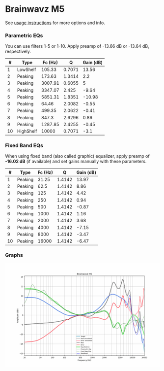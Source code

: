 # Brainwavz M5
See [usage instructions](https://github.com/jaakkopasanen/AutoEq#usage) for more options and info.

### Parametric EQs
You can use filters 1-5 or 1-10. Apply preamp of -13.66 dB or -13.64 dB, respectively.

|   # | Type      |   Fc (Hz) |      Q |   Gain (dB) |
|-----|-----------|-----------|--------|-------------|
|   1 | LowShelf  |    105.33 | 0.7071 |       13.56 |
|   2 | Peaking   |    173.63 | 1.3414 |        2.2  |
|   3 | Peaking   |   3007.91 | 0.6055 |        5    |
|   4 | Peaking   |   3347.07 | 2.425  |       -9.64 |
|   5 | Peaking   |   5851.31 | 1.8351 |      -10.98 |
|   6 | Peaking   |     64.46 | 2.0082 |       -0.55 |
|   7 | Peaking   |    499.35 | 2.0622 |       -0.41 |
|   8 | Peaking   |    847.3  | 2.6296 |        0.86 |
|   9 | Peaking   |   1287.85 | 2.4255 |       -0.45 |
|  10 | HighShelf |  10000    | 0.7071 |       -3.1  |

### Fixed Band EQs
When using fixed band (also called graphic) equalizer, apply preamp of **-16.02 dB** (if available) and set gains manually with these parameters.

|   # | Type    |   Fc (Hz) |      Q |   Gain (dB) |
|-----|---------|-----------|--------|-------------|
|   1 | Peaking |     31.25 | 1.4142 |       13.97 |
|   2 | Peaking |     62.5  | 1.4142 |        8.86 |
|   3 | Peaking |    125    | 1.4142 |        4.42 |
|   4 | Peaking |    250    | 1.4142 |        0.94 |
|   5 | Peaking |    500    | 1.4142 |       -0.87 |
|   6 | Peaking |   1000    | 1.4142 |        1.16 |
|   7 | Peaking |   2000    | 1.4142 |        3.68 |
|   8 | Peaking |   4000    | 1.4142 |       -7.15 |
|   9 | Peaking |   8000    | 1.4142 |       -3.47 |
|  10 | Peaking |  16000    | 1.4142 |       -6.47 |

### Graphs
![](./Brainwavz%20M5.png)
